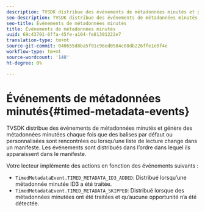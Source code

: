 ```yaml
---
description: TVSDK distribue des événements de métadonnées minutés et génère des métadonnées minutées chaque fois que des balises par défaut ou personnalisées sont rencontrées ou lorsqu’une liste de lecture change dans un manifeste. Les événements sont distribués dans l’ordre dans lequel ils apparaissent dans le manifeste.
seo-description: TVSDK distribue des événements de métadonnées minutés et génère des métadonnées minutées chaque fois que des balises par défaut ou personnalisées sont rencontrées ou lorsqu’une liste de lecture change dans un manifeste. Les événements sont distribués dans l’ordre dans lequel ils apparaissent dans le manifeste.
seo-title: Événements de métadonnées minutés
title: Événements de métadonnées minutés
uuid: 69c43701-6ffa-45fe-a104-fe81391222e7
translation-type: tm+mt
source-git-commit: 040655d8ba5f91c98ed0584c08db226ffe1e0f4e
workflow-type: tm+mt
source-wordcount: '148'
ht-degree: 0%

---
```



# Événements de métadonnées minutés{#timed-metadata-events}

TVSDK distribue des événements de métadonnées minutés et génère des métadonnées minutées chaque fois que des balises par défaut ou personnalisées sont rencontrées ou lorsqu’une liste de lecture change dans un manifeste. Les événements sont distribués dans l’ordre dans lequel ils apparaissent dans le manifeste.

Votre lecteur implémente des actions en fonction des événements suivants :

* `TimedMetadataEvent.TIMED_METADATA_ID3_ADDED`: Distribué lorsqu’une métadonnée minutée ID3 a été traitée.
* `TimedMetadataEvent.TIMED_METADATA_SKIPPED`: Distribué lorsque des métadonnées minutées ont été traitées et qu’aucune opportunité n’a été détectée.

